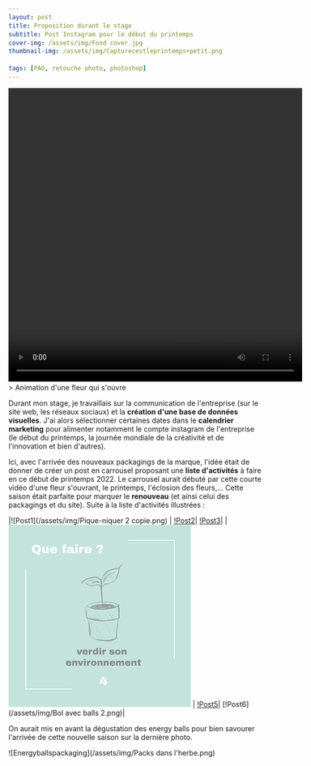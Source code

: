 ```yaml
---
layout: post
title: Proposition durant le stage
subtitle: Post Instagram pour le début du printemps
cover-img: /assets/img/Fond cover.jpg
thumbnail-img: /assets/img/Capturecestleprintemps+petit.png

tags: [PAO, retouche photo, photoshop]
---
```


<html>
<video width="580" height="580" controls>
  <source src="/assets/img/C'est le printemps1.mp4" type="video/mp4">
</video>
</html>
> Animation d'une fleur qui s'ouvre 

Durant mon stage, je travaillais sur la communication de l'entreprise (sur le site web, les réseaux sociaux) et la **création d'une base de données visuelles**.
J'ai alors sélectionner certaines dates dans le **calendrier marketing** pour alimenter notamment le compte instagram de l'entreprise (le début du printemps, la journée mondiale de la créativité et de l'innovation et bien d'autres). 

Ici, avec l'arrivée des nouveaux packagings de la marque, l'idée était de donner de créer un post en carrousel proposant une **liste d'activités** 
à faire en ce début de printemps 2022. Le carrousel aurait débuté par cette courte vidéo d'une fleur s'ouvrant, le printemps, l'éclosion des fleurs,... 
Cette saison était parfaite pour marquer le **renouveau** (et ainsi celui des packagings et du site). Suite à la liste d'activités illustrées :

|![Post1](/assets/img/Pique-niquer 2 copie.png) | [!Post2](/assets/img/Cuisine.png)| [!Post3](/assets/img/Ménage.png)|
|![Post4](/assets/img/Plantes.png) | [!Post5](/assets/img/Randonner.png)| [!Post6](/assets/img/Bol avec balls 2.png)|

On aurait mis en avant la dégustation des energy balls pour bien savourer l'arrivée de cette nouvelle saison sur la dernière photo.

![Energyballspackaging](/assets/img/Packs dans l'herbe.png)
